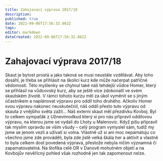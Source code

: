 ```yaml
---
title: Zahajovací výprava 2017/18
description: 
published: true
date: 2022-09-06T17:56:32.862Z
tags: 
editor: markdown
dateCreated: 2022-09-06T17:56:32.862Z
---
```


# Zahajovací výprava 2017/18
Skaut je bytost prostá a jako taková se musí neustále vzdělávat. Aby toho dosáhl, je třeba se přihlásit na školící kurz kde může načerpat patřičné vědomosti. Této myšlenky se chytnul také náš tehdejší vůdce Homer, který se přihlásil na vůdcovský kurz, aby se ještě více zdokonalil ve svém skautském životě. V rámci tohoto kurzu měl za úkol vyměnit se s jiným účastníkem a naplánovat výpravu pro oddíl toho druhého. Ačkoliv Homer svou výpravu nakonec neuskutečnil, náš oddíl přesto tuto výpravu od skauta z vnějšího světa zažil…
Náš externí skaut měl přezdívku Kovboj. Byl to celkem sympaťák z Užnevímodkud který si pro nás připravil oddílovou výpravu, na kterou jsme se vydali do Lhoty u Malenovic. Když píšu připravil tak myslím opravdu se vším všudy – celý program vymyslel sám, tudíž my jsme se jenom vezli a užívali si volna. Vlastně už si ani moc nepamatuju co všechno jsme zde prováděli, byla zde jistě velká škála her a aktivit a vlastně to byla celkem dost povedená výprava, přestože nebyla ničím významná či zapamatovatelná. Na šlofíka celé OR v Danově mohutném objetí a na Kovbojův nevěřícný pohled však rozhodně jen tak zapomenout nelze.